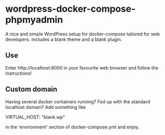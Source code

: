 # wordpress-docker-compose-phpmyadmin
A nice and simple WordPress setup for docker-compose tailored for web developers. Includes a blank theme and a blank plugin.
## Use
Enter http://localhost:8000 in your favourite web browser and follow the instructions!
## Custom domain
Having several docker containers running? Fed up with the standard localhost domain? Add something like

VIRTUAL_HOST: "blank.wp"

in the 'environment' section of docker-compose.yml and enjoy. 
